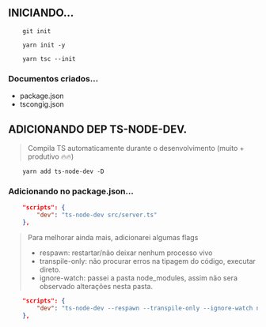



## INICIANDO...

```
    git init

    yarn init -y

    yarn tsc --init
```

### Documentos criados...
- package.json
- tscongig.json

## ADICIONANDO DEP TS-NODE-DEV.
> Compila TS automaticamente durante o desenvolvimento (muito + produtivo 🔥🔥)
```
    yarn add ts-node-dev -D
```
### Adicionando no package.json...
```json
    "scripts": {
        "dev": "ts-node-dev src/server.ts"
    },
```
> Para melhorar ainda mais, adicionarei algumas flags 
>* respawn: restartar/não deixar nenhum processo vivo
>* transpile-only: não procurar erros na tipagem do código, executar direto.
>* ignore-watch: passei a pasta node_modules, assim não sera observado alterações nesta pasta.

```json
    "scripts": {
        "dev": "ts-node-dev --respawn --transpile-only --ignore-watch node-modules src/server.ts"
    },
```



